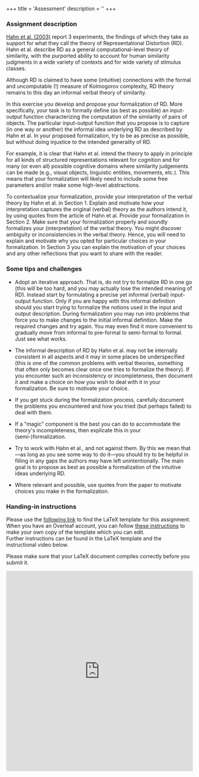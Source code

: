 +++
title = 'Assessment'
description = ''
+++

### Assignment description

[Hahn et al. (2003)](https://doi.org/10.1016/S0010-0277(02)00184-1) report 3 experiments, the findings of which they take as support for what they call the theory of Representational Distortion (RD). Hahn et al. describe RD as a general computational-level theory of similarity, with the purported ability to account for human similarity judgments in a wide variety of contexts and for wide variety of stimulus classes.

Although RD is claimed to have some (intuitive) connections with the formal and uncomputable (!) measure of Kolmogorov complexity, RD theory remains to this day an informal verbal theory of similarity.

In this exercise you develop and propose your formalization of RD. More specifically, your task is to formally define (as best as possible) an input-output function characterizing the computation of the similarity of pairs of objects. The particular input-output function that you propose is to capture (in one way or another) the informal idea underlying RD as described by Hahn et al. In your proposed formalization, try to be as precise as possible, but without doing injustice to the intended generality of RD.

For example, it is clear that Hahn et al. intend the theory to apply in principle for all kinds of structured representations relevant for cognition and for many (or even all) possible cognitive domains where similarity judgements can be made (e.g., visual objects, linguistic entities, movements, etc.). This means that your formalization will likely need to include some free parameters and/or make some high-level abstractions.

To contextualize your formalization, provide your interpretation of the verbal theory by Hahn et al. in Section 1. Explain and motivate how your interpretation captures the original (verbal) theory as the authors intend it, by using quotes from the article of Hahn et al. Provide your formalization in Section 2. Make sure that your formalization properly and soundly formalizes your (interpretation) of the verbal theory. You might discover ambiguity or inconsistencies in the verbal theory. Hence, you will need to explain and motivate why you opted for particular choices in your formalization. In Section 3 you can explain the motivation of your choices and any other reflections that you want to share with the reader.

### Some tips and challenges

- Adopt an iterative approach. That is, do not try to formalize RD in one go (this will be too hard, and you may actually lose the intended meaning of RD). Instead start by formulating a precise yet informal (verbal) input-output function. Only if you are happy with this informal definition should you start trying to formalize the notions used in the input and output description. During formalization you may run into problems that force you to make changes to the initial informal definition. Make the required changes and try again. You may even find it more convenient to gradually move from informal to pre-formal to semi-formal to formal. Just see what works.

- The informal description of RD by Hahn et al. may not be internally consistent in all aspects and it may in some places be underspecified (this is one of the common problems with verbal theories, something that often only becomes clear once one tries to formalize the theory). If you encounter such an inconsistency or incompleteness, then document it and make a choice on how you wish to deal with it in your formalization. Be sure to motivate your choice.

- If you get stuck during the formalization process, carefully document the problems you encountered and how you tried (but perhaps failed) to deal with them.

- If a "magic" component is the best you can do to accommodate the theory's incompleteness, then explicate this in your (semi-)formalization.

- Try to work with Hahn et al., and not against them. By this we mean that—as long as you see some way to do it—you should try to be helpful in filling in any gaps the authors may have left unintentionally. The main goal is to propose as best as possible a formalization of the intuitive ideas underlying RD.

- Where relevant and possible, use quotes from the paper to motivate choices you make in the formalization.

### Handing-in instructions

Please use the [following link](https://www.overleaf.com/read/rzfzrskmstwg#321fd2) to find the LaTeX template for this assignment. When you have an Overleaf account, you can follow [these instructions](https://www.overleaf.com/learn/how-to/Copying_a_project#Making_a_copy_of_a_project) to make your own copy of the template which you can edit.  
Further instructions can be found in the LaTeX template and the instructional video below.

Please make sure that your LaTeX document compiles correctly before you submit it.


<iframe
    id="JotFormIFrame-241832152463351"
    title="Assignment Submission Form Tools for Theory Workshop"
    onload="window.parent.scrollTo(0,0)"
    allowtransparency="true"
    allow="geolocation; microphone; camera; fullscreen"
    src="https://form.jotform.com/241832152463351"
    frameborder="0"
    style="min-width:100%;max-width:100%;height:539px;border:none;"
    scrolling="no"
>
</iframe>
<script src='https://cdn.jotfor.ms/s/umd/latest/for-form-embed-handler.js'></script>
<script>window.jotformEmbedHandler("iframe[id='JotFormIFrame-241832152463351']", "https://form.jotform.com/")</script>